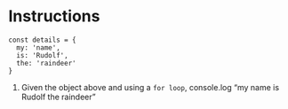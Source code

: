 # Instructions


```
const details = {
  my: 'name',
  is: 'Rudolf',
  the: 'raindeer'
}
```

1. Given the object above and using a `for loop`, console.log “my name is Rudolf the raindeer”
